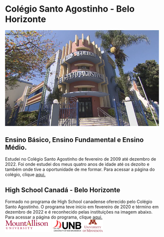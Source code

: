 # Colégio Santo Agostinho - Belo Horizonte

![Colégio Santo Agostinho - Belo Horizonte](../../static/img/santo-agostinho.png)

## Ensino Básico, Ensino Fundamental e Ensino Médio.

Estudei no Colégio Santo Agostinho de fevereiro de 2009 até dezembro de 2022. Foi onde estudei dos meus quatro anos de idade até os dezoito e também onde tive a oportunidade de me formar. Para acessar a página do colégio, clique [aqui.](https://bh.santoagostinho.com.br)

## High School Canadá - Belo Horizonte

Formado no programa de High School canadense oferecido pelo Colégio Santo Agostinho. O programa teve início em fevereiro de 2020 e término em dezembro de 2022 e é reconhecido pelas instituições na imagem abaixo. Para acessar a página do programa, clique [aqui.](https://bh.santoagostinho.com.br/programa/canadian-high-school)  
![Mount Allison University](../../static/img/universidade-1.png)
![University of New Brunswick](../../static/img/universidade-2.png)
![University of Minnesota](../../static/img/universidade-3.png)